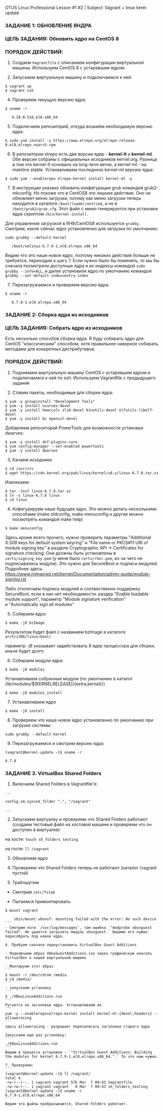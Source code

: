 OTUS Linux Professional Lesson #1 #2 | Subject: Vagrant + linux kerel update
 
### ЗАДАНИЕ 1: ОБНОВЛЕНИЕ ЯНДРА

### ЦЕЛЬ ЗАДАНИЯ: Обновить ядро на CentOS 8

### ПОРЯДОК ДЕЙСТВИЙ:

1. Создаем `Vagrantfile` с описанием конфигурации виртуальной машины. Используем CentOS 8 с устаревшим ядром.

2. Запускаем виртуальную машину и подключаемся к ней:
```
$ vagrant up
$ vagrant ssh
```
4. Проверяем текущую версию ядра:
```
$ uname -r
   
   4.18.0-516.el8.x86_64
```
5. Подключаем репозиторий, откуда возьмём необходимую версию ядра:
```
$ sudo yum install -y https://www.elrepo.org/elrepo-release-8.el8.elrepo.noarch.rpm 
```
6. В репозитории elrepo есть две версии ядер - **kernel-lt** и **kernel-ml**. Обе версии собраны с официальных исходников kernel.org.
Разница в том что kernel-lt основано на long-term ветке, а kernel-ml - на mainline stable. 
Устанавливаем последнюю kernel-ml версию ядра:
```
$ sudo yum --enablerepo elrepo-kernel install kernel-ml -y
```
7. В инструкции указано обновить конфигурации grub командой grub2-mkconfig. Но похоже что в CentOS8 это лишнее действие. Оно не обновляет меню загрузки,
потому как меню загрузки теперь находится в каталоге `/boot/loader/entrie`s, а не в `/boot/grub2/grub.cfg`. Этот файл с меню генерируется при установке ядра скриптом `/bin/kernel-install`.

Для управления загрузкой в RH8/CentOS8 используется `grubby`. Cмотрим, какое сейчас ядро установленно для загрузки по умолчанию:
```
sudo grubby --default-kernel
   
   /boot/vmlinuz-6.7.9-1.el8.elrepo.x86_64
```  
Видим что это наше новое ядро, поэтому никаких действий больше не требуется, переходим к шагу 7. Если нужно было бы поменять, то мы бы сначала посмотрели доступные ядра и их индексы 
командой `sudo grubby --info=ALL`, и далее установили ядро по умолчанию командой `grubby --set-default-index=entry-index`

7. Перезагружаемся и проверяем версию ядра:
```
$ uname -r
   
   6.7.8-1.el8.elrepo.x86_64
```


### ЗАДАНИЕ 2: Сборка ядра из исходников

### ЦЕЛЬ ЗАДАНИЯ: Собрать ядро из исходников

Есть несколько способов сборки ядра. Я буду собирать ядро для CentOS "классическим" способом, хотя правильнее наверное собирать методами для конкретных дистрибутивов.

### ПОРЯДОК ДЕЙСТВИЙ:

1. Поднимаем виртуальную машину CentOS с устаревшим ядром и подключаемся к ней по ssh. Используем Vagrantfile с предыдущего задания

2. Ставим пакеты, необходимые для сборки ядра:
```
$ yum -y groupinstall "Development Tools"
$ yum -y install ncurses-devel
$ yum -y install hmaccalc zlib-devel binutils-devel elfutils-libelf-devel
$ yum -y install bc openssl-devel
```
Добавляем репозиторий PowerTools для возможности установки dwarves:
```
$ yum -y install dnf-plugins-core
$ yum config-manager --set-enabled powertools
$ yum -y install dwarves
```
3. Качаем исходники
```
$ cd /usr/src
$ wget https://cdn.kernel.org/pub/linux/kernel/v6.x/linux-6.7.8.tar.xz
```
Извлекаем:
```
$ tar -Jxvf linux-6.7.8.tar.xz
$ ln -s linux-6.7.8 linux
$ cd linux
```
4. Кофигурируем наше будущее ядро. Это можно делать несколькими способами (make oldconfig, make menuconfig и другие можно посмотреть командой make help)
```
$ make menuconfig
```
Здесь кроме всего прочего, нужно проверить параметры "Additional X.509 keys for default system keyring" и "File name or PKCS#11 URI of module signing key" в разделе
Cryptographic API -> Certificates for signature checking. Они должны быть установлены в `certs/signing_key.pem` (у меня было `certs/rhel.pem`, из-за чего не подписывались модули). 
Это нужно для SecureBoot и подписи модулей. Подробнее здесь: https://www.mjmwired.net/kernel/Documentation/admin-guide/module-signing.rst

Либо отключаем подпись модулей и соотвественно поддержку SecureBoot, если в них нет необходимости: раздер "Enable loadable module support", параметр "Module signature verification"  
и "Automatically sign all modules"

5. Собираем ядро:
```
$ make -j8 bzImage
```
Результатом будет файл с названием bzImage в каталоге `arch/i386/linux/boot/`

параметр -j8 указывает задействовать 8 ядер процессора для сборки, иначе будет долго

6. Собираем модули ядра: 
```
$ make -j8 modules
```
Устанавливаем собранные модули (по умолчанию в каталог /lib/modules/$(KERNELRELEASE)/{extra,kernel}/)
```
$ make -j8 modules_install 
```
7. Устанавливаем ядро
```
$ make -j8 install
```
8. Проверяем что наше новое ядро установленно по умолчанию при загрузке системы:
```
sudo grubby --default-kernel
```
9. Перезагружаемся и смотрим версию ядра
```
[vagrant@kernel-update ~]$ uname -r

6.7.8
```

### ЗАДАНИЕ 3. VirtualBox Shared Folders

1. Включаем Shared Folders в Vagrantfile'е:
```
...

config.vm.synced_folder ".", "/vagrant"

...
```
2. Запускаем виртуалку и проверяем что Shared Folders работают (создаем тестовый файл на хостовой машине и проверяем что он доступен в виртуалке)

на хосте: `touch sh_folders_testing`

на госте: `ll /vagrant`

3. Обновляем ядро 

4. Проверяем что Shared Folders теперь не работают (каталог /vagrant пустой)

5. Траблшутим

- Смотрим `/etc/fstab`

- Пытаемся примонтировать:
````
$ mount vagrant

    sbin/mount.vboxsf: mounting failed with the error: No such device
```
- Смотрим логи `/var/log/messages`, там ошибка `"modprobe vboxguest failed". Не удается загрузить модуль vboxguest.` Видимо его нужно пересобрать под новое ядро. 

6. Пробуем сначала переустановить VirtualBox Guest Additions

- Подключаем образ VBoxGuestAdditions.iso через графическую консоль VirtualBox к нашей виртуальной машине

- Монтируем этот образ
```
$ mount -r /dev/cdrom /media
$ cd /media/
```
- запускаем установку 
```
$ ./VBoxLinuxAdditions.run
```
Ругается на заголовки ядра. Устанавливаем их
```
yum -y --enablerepo=elrepo-kernel install kernel-ml-{devel,headers} --allowerasing
```
здесь allowerasing - разрешает перезаписать заголовки старого ядра

Запускаем еще раз установку:
```
./VBoxLinuxAdditions.run
```
Видим в процессе установки - `"VirtualBox Guest Additions: Building the modules for kernel 6.7.9-1.el8.elrepo.x86_64.".` То что нам нужно. 

7. Проверяем:
```
[vagrant@kernel-update ~]$ ll /vagrant/
total 4
-rw-r--r--. 1 vagrant vagrant 576 Mar  7 09:43 Vagrantfile
-rw-rw-r--. 1 vagrant vagrant   0 Mar  7 09:43 sh_folders_testing
[vagrant@kernel-update ~]$ uname -r
6.7.9-1.el8.elrepo.x86_64
```
Видим что файлы пробрасываются, Shared Folders работает.











